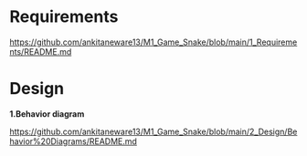 # Requirements
https://github.com/ankitaneware13/M1_Game_Snake/blob/main/1_Requirements/README.md
# Design
**1.Behavior diagram**

https://github.com/ankitaneware13/M1_Game_Snake/blob/main/2_Design/Behavior%20Diagrams/README.md
